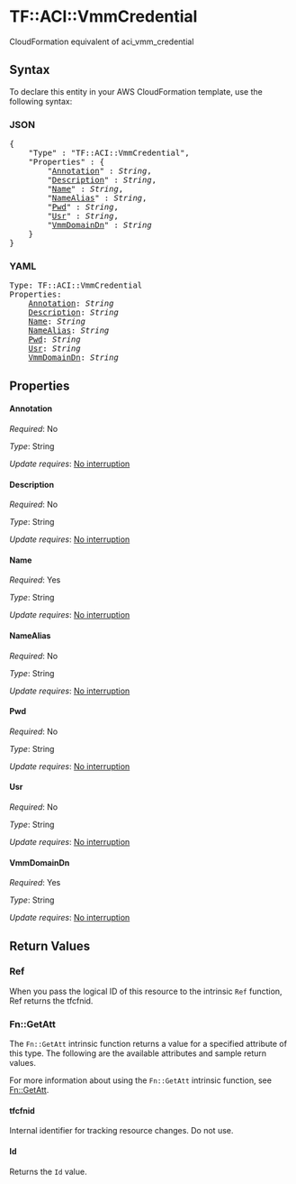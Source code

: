 # TF::ACI::VmmCredential

CloudFormation equivalent of aci_vmm_credential

## Syntax

To declare this entity in your AWS CloudFormation template, use the following syntax:

### JSON

<pre>
{
    "Type" : "TF::ACI::VmmCredential",
    "Properties" : {
        "<a href="#annotation" title="Annotation">Annotation</a>" : <i>String</i>,
        "<a href="#description" title="Description">Description</a>" : <i>String</i>,
        "<a href="#name" title="Name">Name</a>" : <i>String</i>,
        "<a href="#namealias" title="NameAlias">NameAlias</a>" : <i>String</i>,
        "<a href="#pwd" title="Pwd">Pwd</a>" : <i>String</i>,
        "<a href="#usr" title="Usr">Usr</a>" : <i>String</i>,
        "<a href="#vmmdomaindn" title="VmmDomainDn">VmmDomainDn</a>" : <i>String</i>
    }
}
</pre>

### YAML

<pre>
Type: TF::ACI::VmmCredential
Properties:
    <a href="#annotation" title="Annotation">Annotation</a>: <i>String</i>
    <a href="#description" title="Description">Description</a>: <i>String</i>
    <a href="#name" title="Name">Name</a>: <i>String</i>
    <a href="#namealias" title="NameAlias">NameAlias</a>: <i>String</i>
    <a href="#pwd" title="Pwd">Pwd</a>: <i>String</i>
    <a href="#usr" title="Usr">Usr</a>: <i>String</i>
    <a href="#vmmdomaindn" title="VmmDomainDn">VmmDomainDn</a>: <i>String</i>
</pre>

## Properties

#### Annotation

_Required_: No

_Type_: String

_Update requires_: [No interruption](https://docs.aws.amazon.com/AWSCloudFormation/latest/UserGuide/using-cfn-updating-stacks-update-behaviors.html#update-no-interrupt)

#### Description

_Required_: No

_Type_: String

_Update requires_: [No interruption](https://docs.aws.amazon.com/AWSCloudFormation/latest/UserGuide/using-cfn-updating-stacks-update-behaviors.html#update-no-interrupt)

#### Name

_Required_: Yes

_Type_: String

_Update requires_: [No interruption](https://docs.aws.amazon.com/AWSCloudFormation/latest/UserGuide/using-cfn-updating-stacks-update-behaviors.html#update-no-interrupt)

#### NameAlias

_Required_: No

_Type_: String

_Update requires_: [No interruption](https://docs.aws.amazon.com/AWSCloudFormation/latest/UserGuide/using-cfn-updating-stacks-update-behaviors.html#update-no-interrupt)

#### Pwd

_Required_: No

_Type_: String

_Update requires_: [No interruption](https://docs.aws.amazon.com/AWSCloudFormation/latest/UserGuide/using-cfn-updating-stacks-update-behaviors.html#update-no-interrupt)

#### Usr

_Required_: No

_Type_: String

_Update requires_: [No interruption](https://docs.aws.amazon.com/AWSCloudFormation/latest/UserGuide/using-cfn-updating-stacks-update-behaviors.html#update-no-interrupt)

#### VmmDomainDn

_Required_: Yes

_Type_: String

_Update requires_: [No interruption](https://docs.aws.amazon.com/AWSCloudFormation/latest/UserGuide/using-cfn-updating-stacks-update-behaviors.html#update-no-interrupt)

## Return Values

### Ref

When you pass the logical ID of this resource to the intrinsic `Ref` function, Ref returns the tfcfnid.

### Fn::GetAtt

The `Fn::GetAtt` intrinsic function returns a value for a specified attribute of this type. The following are the available attributes and sample return values.

For more information about using the `Fn::GetAtt` intrinsic function, see [Fn::GetAtt](https://docs.aws.amazon.com/AWSCloudFormation/latest/UserGuide/intrinsic-function-reference-getatt.html).

#### tfcfnid

Internal identifier for tracking resource changes. Do not use.

#### Id

Returns the <code>Id</code> value.

